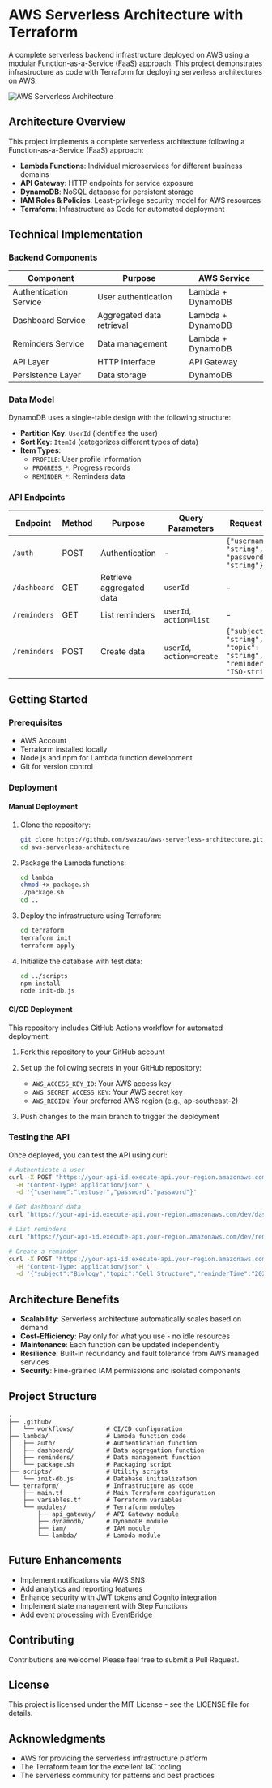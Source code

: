 # AWS Serverless Architecture with Terraform

A complete serverless backend infrastructure deployed on AWS using a modular Function-as-a-Service (FaaS) approach. This project demonstrates infrastructure as code with Terraform for deploying serverless architectures on AWS.

![AWS Serverless Architecture](https://raw.githubusercontent.com/aws-samples/lambda-refarch-webapp/master/img/lambda-refarch-webapp.png)

## Architecture Overview

This project implements a complete serverless architecture following a Function-as-a-Service (FaaS) approach:

- **Lambda Functions**: Individual microservices for different business domains
- **API Gateway**: HTTP endpoints for service exposure
- **DynamoDB**: NoSQL database for persistent storage
- **IAM Roles & Policies**: Least-privilege security model for AWS resources
- **Terraform**: Infrastructure as Code for automated deployment

## Technical Implementation

### Backend Components

| Component | Purpose | AWS Service |
|-----------|---------|-------------|
| Authentication Service | User authentication | Lambda + DynamoDB |
| Dashboard Service | Aggregated data retrieval | Lambda + DynamoDB |
| Reminders Service | Data management | Lambda + DynamoDB |
| API Layer | HTTP interface | API Gateway |
| Persistence Layer | Data storage | DynamoDB |

### Data Model

DynamoDB uses a single-table design with the following structure:

- **Partition Key**: `UserId` (identifies the user)
- **Sort Key**: `ItemId` (categorizes different types of data)
- **Item Types**:
  - `PROFILE`: User profile information
  - `PROGRESS_*`: Progress records
  - `REMINDER_*`: Reminders data

### API Endpoints

| Endpoint | Method | Purpose | Query Parameters | Request Body |
|----------|--------|---------|-----------------|--------------|
| `/auth` | POST | Authentication | - | `{"username": "string", "password": "string"}` |
| `/dashboard` | GET | Retrieve aggregated data | `userId` | - |
| `/reminders` | GET | List reminders | `userId`, `action=list` | - |
| `/reminders` | POST | Create data | `userId`, `action=create` | `{"subject": "string", "topic": "string", "reminderTime": "ISO-string"}` |

## Getting Started

### Prerequisites

- AWS Account
- Terraform installed locally
- Node.js and npm for Lambda function development
- Git for version control

### Deployment 

#### Manual Deployment

1. Clone the repository:
   ```bash
   git clone https://github.com/swazau/aws-serverless-architecture.git
   cd aws-serverless-architecture
   ```

2. Package the Lambda functions:
   ```bash
   cd lambda
   chmod +x package.sh
   ./package.sh
   cd ..
   ```

3. Deploy the infrastructure using Terraform:
   ```bash
   cd terraform
   terraform init
   terraform apply
   ```

4. Initialize the database with test data:
   ```bash
   cd ../scripts
   npm install
   node init-db.js
   ```

#### CI/CD Deployment

This repository includes GitHub Actions workflow for automated deployment:

1. Fork this repository to your GitHub account
2. Set up the following secrets in your GitHub repository:
   - `AWS_ACCESS_KEY_ID`: Your AWS access key
   - `AWS_SECRET_ACCESS_KEY`: Your AWS secret key
   - `AWS_REGION`: Your preferred AWS region (e.g., ap-southeast-2)

3. Push changes to the main branch to trigger the deployment

### Testing the API

Once deployed, you can test the API using curl:

```bash
# Authenticate a user
curl -X POST "https://your-api-id.execute-api.your-region.amazonaws.com/dev/auth" \
  -H "Content-Type: application/json" \
  -d '{"username":"testuser","password":"password"}'

# Get dashboard data
curl "https://your-api-id.execute-api.your-region.amazonaws.com/dev/dashboard?userId=testuser"

# List reminders
curl "https://your-api-id.execute-api.your-region.amazonaws.com/dev/reminders?userId=testuser&action=list"

# Create a reminder
curl -X POST "https://your-api-id.execute-api.your-region.amazonaws.com/dev/reminders?userId=testuser&action=create" \
  -H "Content-Type: application/json" \
  -d '{"subject":"Biology","topic":"Cell Structure","reminderTime":"2025-04-23T15:00:00Z"}'
```

## Architecture Benefits

- **Scalability**: Serverless architecture automatically scales based on demand
- **Cost-Efficiency**: Pay only for what you use - no idle resources
- **Maintenance**: Each function can be updated independently
- **Resilience**: Built-in redundancy and fault tolerance from AWS managed services
- **Security**: Fine-grained IAM permissions and isolated components

## Project Structure

```
.
├── .github/
│   └── workflows/         # CI/CD configuration
├── lambda/                # Lambda function code
│   ├── auth/              # Authentication function
│   ├── dashboard/         # Data aggregation function
│   ├── reminders/         # Data management function
│   └── package.sh         # Packaging script
├── scripts/               # Utility scripts
│   └── init-db.js         # Database initialization
└── terraform/             # Infrastructure as code
    ├── main.tf            # Main Terraform configuration
    ├── variables.tf       # Terraform variables
    └── modules/           # Terraform modules
        ├── api_gateway/   # API Gateway module
        ├── dynamodb/      # DynamoDB module
        ├── iam/           # IAM module
        └── lambda/        # Lambda module
```

## Future Enhancements

- Implement notifications via AWS SNS
- Add analytics and reporting features
- Enhance security with JWT tokens and Cognito integration
- Implement state management with Step Functions
- Add event processing with EventBridge

## Contributing

Contributions are welcome! Please feel free to submit a Pull Request.

## License

This project is licensed under the MIT License - see the LICENSE file for details.

## Acknowledgments

- AWS for providing the serverless infrastructure platform
- The Terraform team for the excellent IaC tooling
- The serverless community for patterns and best practices

